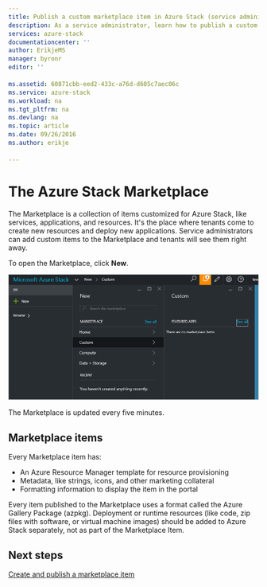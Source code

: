 ```yaml
---
title: Publish a custom marketplace item in Azure Stack (service administrator) | Microsoft Docs
description: As a service administrator, learn how to publish a custom marketplace item in Azure Stack.
services: azure-stack
documentationcenter: ''
author: ErikjeMS
manager: byronr
editor: ''

ms.assetid: 60871cbb-eed2-433c-a76d-d605c7aec06c
ms.service: azure-stack
ms.workload: na
ms.tgt_pltfrm: na
ms.devlang: na
ms.topic: article
ms.date: 09/26/2016
ms.author: erikje

---
```

# The Azure Stack Marketplace
The Marketplace is a collection of items customized for Azure Stack, like services, applications, and resources. It's the place where tenants come to create new resources and deploy new applications. Service administrators can add custom items to the Marketplace and tenants will see them right away.

To open the Marketplace, click **New**.

![](media/azure-stack-publish-custom-marketplace-item/image1.png)

The Marketplace is updated every five minutes.

## Marketplace items
Every Marketplace item has:

* An Azure Resource Manager template for resource provisioning
* Metadata, like strings, icons, and other marketing collateral
* Formatting information to display the item in the portal

Every item published to the Marketplace uses a format called the Azure Gallery Package (azpkg). Deployment or runtime resources (like code, zip files with software, or virtual machine images) should be added to Azure Stack separately, not as part of the Marketplace Item. 

## Next steps
[Create and publish a marketplace item](azure-stack-create-and-publish-marketplace-item.md)

